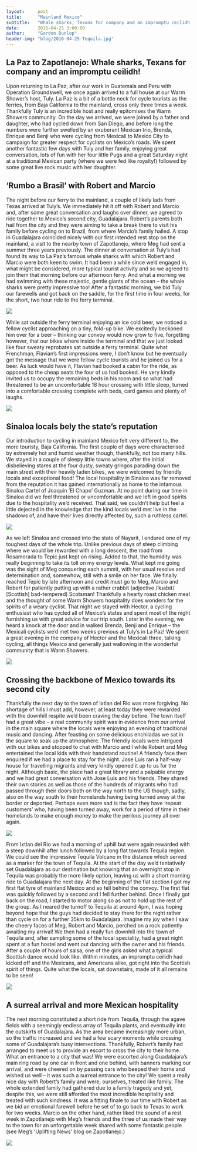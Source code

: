 ```yaml
---
layout:     post
title:      "Mainland Mexico"
subtitle:   "Whale sharks, Texans for company and an impromptu ceilidh!"
date:       2016-04-25 3:00:00
author:     "Gordon Dunlop"
header-img: "blog/2016-04-25-Tequila.jpg"
---
```

## La Paz to Zapotlanejo: Whale sharks, Texans for company and an impromptu ceilidh!

Upon returning to La Paz, after our work in Guatemala and Peru with Operation Groundswell, we once again arrived to a full house at our Warm Shower’s host, Tuly.  La Paz is a bit of a bottle neck for cycle tourists as the ferries, from Baja California to the mainland, cross only three times a week. Thankfully Tuly is an incredible host and really epitomises the Warm Showers community.  On the day we arrived, we were joined by a father and daughter, who had cycled down from San Diego, and before long the numbers were further swelled by an exuberant Mexican trio, Brenda, Enrique and Benji who were cycling from Mexicali to Mexico City to campaign for greater respect for cyclists on Mexico’s roads. We spent another fantastic few days with Tuly and her family, enjoying great conversation, lots of fun with her four little Pugs and a great Saturday night at a traditional Mexican party (where we were fed like royalty!) followed by some great live rock music with her daughter.

## ‘Rumbo a Brasil’ with Robert and Marcio

The night before our ferry to the mainland, a couple of likely lads from Texas arrived at Tuly’s. We immediately hit it off with Robert and Marcio and, after some great conversation and laughs over dinner, we agreed to ride together to Mexico’s second city, Guadalajara. Robert’s parents both hail from the city and they were aiming to take a break there to visit his family before cycling on to Brazil, from where Marcio’s family hailed. A stop in Guadalajara coincided nicely with our first intended rest stop on the mainland, a visit to the nearby town of Zapotlanejo, where Meg had sent a summer three years previously. The dinner at conversation at Tuly’s had found its way to La Paz’s famous whale sharks with which Robert and Marcio were both keen to swim.  It had been a while since we’d engaged in, what might be considered, more typical tourist activity and so we agreed to join them that morning before our afternoon ferry.  And what a morning we had swimming with these majestic, gentle giants of the ocean – the whale sharks were pretty impressive too!  After a fantastic morning, we bid Tuly our farewells and got back on the saddle, for the first time in four weeks, for the short, two hour ride to the ferry terminal.

<img class="img-responsive center-block" src ="{{ site.url }}/blog/2016-04-25-Sharks.jpg"/>

While sat outside the ferry terminal enjoying an ice cold beer, we noticed a fellow cyclist approaching on a tiny, fold-up bike. We excitedly beckoned him over for a beer – thinking our convoy would now grow to five, forgetting however, that our bikes where inside the terminal and that we just looked like four sweaty reprobates sat outside a ferry terminal. Quite what Frenchman, Flavian’s first impressions were, I don’t know but he eventually got the message that we were fellow cycle tourists and he joined us for a beer. As luck would have it, Flavian had booked a cabin for the ride, as opposed to the cheap seats the four of us had booked.  He very kindly invited us to occupy the remaining beds in his room and so what had threatened to be an uncomfortable 18 hour crossing with little sleep, turned into a comfortable crossing complete with beds, card games and plenty of laughs.

<img class="img-responsive center-block" src ="{{ site.url }}/blog/2016-04-25-Ferry.jpg"/>

## Sinaloa locals bely the state’s reputation

Our introduction to cycling in mainland Mexico felt very different to, the more touristy, Baja California.  The first couple of days were characterised by extremely hot and humid weather though, thankfully, not too many hills. We stayed in a couple of sleepy little towns where, after the initial disbelieving stares at the four dusty, sweaty gringos parading down the main street with their heavily laden bikes, we were welcomed by friendly locals and exceptional food! The local hospitality in Sinaloa was far removed from the reputation it has gained internationally as home to the infamous Sinaloa Cartel of Joaquin ‘El Chapo’ Guzman. At no point during our time in Sinaloa did we feel threatened or uncomfortable and we left in good spirits due to the hospitality we’d received. That said, we couldn’t help but feel a little dejected in the knowledge that the kind locals we’d met live in the shadows of, and have their lives directly affected by, such a ruthless cartel.

<img class="img-responsive center-block" src ="{{ site.url }}/blog/2016-04-25-Court.jpg"/>

As we left Sinaloa and crossed into the state of Nayarit, I endured one of my toughest days of the whole trip. Unlike previous days of steep climbing where we would be rewarded with a long descent, the road from Rosamorada to Tepic just kept on rising. Added to that, the humidity was really beginning to take its toll on my energy levels. What kept me going was the sight of Meg conquering each summit, with her usual resolve and determination and, somewhow, still with a smile on her face. We finally reached Tepic by late afternoon and credit must go to Meg, Marcio and Robert for patiently putting up with a rather crabbit (adjective /ˈkɹabɪt/ [Scottish] bad-tempered) Scotsman!  Thankfully a hearty roast chicken meal and the thought of some Warm Showers hospitality does wonders for the spirits of a weary cyclist. That night we stayed with Hector, a cycling enthusiast who has cycled all of Mexico’s states and spent most of the night furnishing us with great advice for our trip south.  Later in the evening, we heard a knock at the door and in walked Brenda, Benji and Enrique – the Mexicali cyclists we’d met two weeks previous at Tuly’s in La Paz! We spent a great evening in the company of Hector and the Mexicali three, talking cycling, all things Mexico and generally just wallowing in the wonderful community that is Warm Showers.

<img class="img-responsive center-block" src ="{{ site.url }}/blog/2016-04-15-Tepic.jpg"/>

## Crossing the backbone of Mexico towards its second city

Thankfully the next day to the town of Ixtlan del Rio was more forgiving.  No shortage of hills I must add, however, at least today they were rewarded with the downhill respite we’d been craving the day before. The town itself had a great vibe – a real community spirit was in evidence from our arrival in the main square where the locals were enjoying an evening of traditional music and dancing. After feasting on some delicious enchiladas we sat in the square to soak up the atmosphere. The friendly locals were intrigued with our bikes and stopped to chat with Marcio and I while Robert and Meg entertained the local kids with their handstand routine!  A friendly face then enquired if we had a place to stay for the night. Jose Luis ran a half-way house for travelling migrants and very kindly opened it up to us for the night. Although basic, the place had a great library and a palpable energy and we had great conversation with Jose Luis and his friends. They shared their own stories as well as those of the hundreds of migrants who had passed through their doors both on the way north to the US though, sadly, also on the way south to their homelands having being turned away at the border or deported. Perhaps even more sad is the fact they have ‘repeat customers’ who, having been turned away, work for a period of time in their homelands to make enough money to make the perilous journey all over again.

<img class="img-responsive center-block" src ="{{ site.url }}/blog/2016-04-25-Rio.jpg"/>

From Ixtlan del Rio we had a morning of uphill but were again rewarded with a steep downhill after lunch followed by a long flat towards Tequila region. We could see the impressive Tequila Volcano in the distance which served as a marker for the town of Tequila. At the start of the day we’d tentatively set Guadalajara as our destination but knowing that an overnight stop in Tequila was probably the more likely option, leaving us with a short morning ride to Guadalajara the next day. At the beginning of the flat section I got my first flat tyre of mainland Mexico and so fell behind the convoy. The first flat was quickly followed by a second and I fell further behind. Once I finally got back on the road, I started to motor along so as not to hold up the rest of the group. As I neared the turnoff to Tequila at around 4pm, I was hoping beyond hope that the guys had decided to stay there for the night rather than cycle on for a further 35km to Guadalajara. Imagine my joy when I saw the cheery faces of Meg, Robert and Marcio, perched on a rock patiently awaiting my arrival! We then had a really fun downhill into the town of Tequila and, after sampling some of the local speciality, had a great night spent at a fun hostel and went out dancing with the owner and his friends. After a couple of hours of salsa, one of the girls asked what a typical Scottish dance would look like. Within minutes, an impromptu ceilidh had kicked off and the Mexicans, and Americans alike, got right into the Scottish spirit of things. Quite what the locals, sat downstairs, made of it all remains to be seen!

<img class="img-responsive center-block" src ="{{ site.url }}/blog/2016-04-25-Tequila.jpg"/>

## A surreal arrival and more Mexican hospitality

The next morning constituted a short ride from Tequila, through the agave fields with a seemingly endless array of Tequila plants, and eventually into the outskirts of Guadalajara.  As the area became increasingly more urban, so the traffic increased and we had a few scary moments while crossing some of Guadalajara’s busy intersections. Thankfully, Robert’s family had arranged to meet us to provide an escort to cross the city to their home. What an entrance to a city that was! We were escorted along Guadalajara’s main ring road by one car in front and one behind, with banners marking our arrival, and were cheered on by passing cars who beeped their horns and wished us well – it was such a surreal entrance to the city! We spent a really nice day with Robert’s family and were, ourselves, treated like family.  The whole extended family had gathered due to a family tragedy and yet, despite this, we were still afforded the most incredible hospitality and treated with such kindness.  It was a fitting finale to our time with Robert as we bid an emotional farewell before he set of to go back to Texas to work for two weeks.  Marcio on the other hand, rather liked the sound of a rest week in Zapotlanejo with Meg’s friends and the three of us made their way to the town for an unforgettable week shared with some fantastic people (see Meg’s ‘Uplifting News’ blog on Zapotlanejo.)

<img class="img-responsive center-block" src ="{{ site.url }}/blog/2016-04-25-Marcio.jpg"/>

